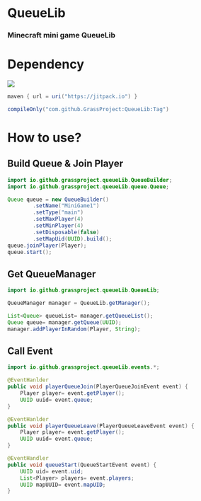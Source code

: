 # QueueLib
### Minecraft mini game QueueLib

# Dependency
[![](https://jitpack.io/v/GrassProject/QueueLib.svg)](https://jitpack.io/#GrassProject/QueueLib)
```groovy
maven { url = uri("https://jitpack.io") }

compileOnly("com.github.GrassProject:QueueLib:Tag")
```

# How to use?

## Build Queue & Join Player
```java
import io.github.grassproject.queueLib.QueueBuilder;
import io.github.grassproject.queueLib.queue.Queue;

Queue queue = new QueueBuilder()
        .setName("MiniGame1")
        .setType("main")
        .setMaxPlayer(4)
        .setMinPlayer(4)
        .setDisposable(false)
        .setMapUid(UUID).build();
queue.joinPlayer(Player);
queue.start();
```

## Get QueueManager
```java
import io.github.grassproject.queueLib.QueueLib;

QueueManager manager = QueueLib.getManager();

List<Queue> queueList= manager.getQueueList();
Queue queue= manager.getQueue(UUID);
manager.addPlayerInRandom(Player, String);
```

## Call Event
```java
import io.github.grassproject.queueLib.events.*;

@EventHanlder
public void playerQueueJoin(PlayerQueueJoinEvent event) {
    Player player= event.getPlayer();
    UUID uuid= event.queue;
}

@EventHanlder
public void playerQueueLeave(PlayerQueueLeaveEvent event) {
    Player player= event.getPlayer();
    UUID uuid= event.queue;
}

@EventHandler
public void queueStart(QueueStartEvent event) {
    UUID uid= event.uid;
    List<Player> players= event.players;
    UUID mapUUID= event.mapUID;
}
```